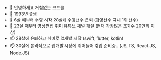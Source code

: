 - 👋 안녕하세요 거침없는 코드를 
- 👀 1993년 출생
- 🌱 6살 때부터 수영 시작 28살에 수영선수 은퇴 (접영선수 국내 1위 선수)
- 💞️ 23살 때부터 영상편집 취미 유튜브 채널 개설 (현재 가장많은 조회수 20만회 이상)
- 📫 28살에 은퇴하고 취미로 앱개발 시작 (swift, flutter, kotlin)
- 📫 30살에 본격적으로 웹개발 시장에 뛰어들어 취업 준비중.. (JS, TS, React.JS, Node.JS)


<!---
WaterMan-Joy/WaterMan-Joy is a ✨ special ✨ repository because its `README.md` (this file) appears on your GitHub profile.
You can click the Preview link to take a look at your chang
